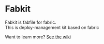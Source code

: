 # Fabkit

Fabkit is fabfile for fabric.  
This is deploy-management kit based on fabric

Want to learn more? [See the wiki](https://github.com/syunkitada/chefric/wiki)
